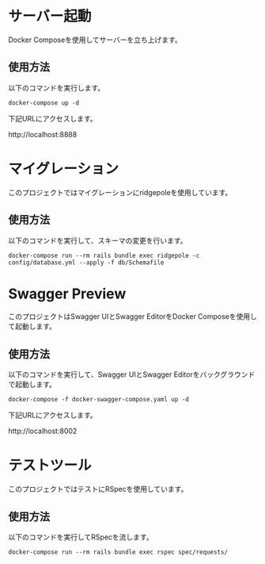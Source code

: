 # サーバー起動

Docker Composeを使用してサーバーを立ち上げます。

## 使用方法

以下のコマンドを実行します。
```
docker-compose up -d
```

下記URLにアクセスします。

http://localhost:8888

# マイグレーション

このプロジェクトではマイグレーションにridgepoleを使用しています。

## 使用方法

以下のコマンドを実行して、スキーマの変更を行います。
```
docker-compose run --rm rails bundle exec ridgepole -c config/database.yml --apply -f db/Schemafile
```

# Swagger Preview

このプロジェクトはSwagger UIとSwagger EditorをDocker Composeを使用して起動します。

## 使用方法

以下のコマンドを実行して、Swagger UIとSwagger Editorをバックグラウンドで起動します。

```
docker-compose -f docker-swagger-compose.yaml up -d
```

下記URLにアクセスします。

http://localhost:8002

# テストツール

このプロジェクトではテストにRSpecを使用しています。

## 使用方法

以下のコマンドを実行してRSpecを流します。

```
docker-compose run --rm rails bundle exec rspec spec/requests/
```
